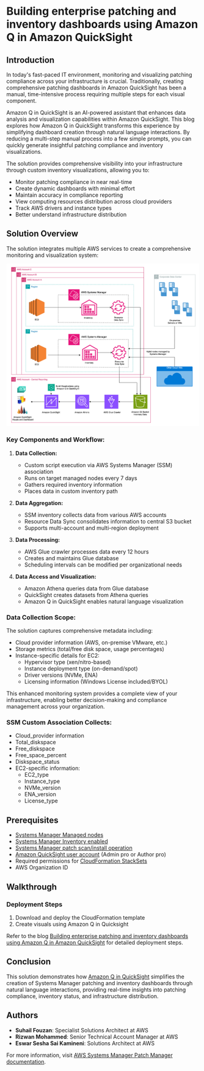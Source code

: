 # Building enterprise patching and inventory dashboards using Amazon Q in Amazon QuickSight

## Introduction

In today's fast-paced IT environment, monitoring and visualizing patching compliance across your infrastructure is crucial. Traditionally, creating comprehensive patching dashboards in Amazon QuickSight has been a manual, time-intensive process requiring multiple steps for each visual component.

Amazon Q in QuickSight is an AI-powered assistant that enhances data analysis and visualization capabilities within Amazon QuickSight. This blog explores how Amazon Q in QuickSight transforms this experience by simplifying dashboard creation through natural language interactions. By reducing a multi-step manual process into a few simple prompts, you can quickly generate insightful patching compliance and inventory visualizations.

The solution provides comprehensive visibility into your infrastructure through custom inventory visualizations, allowing you to:

- Monitor patching compliance in near real-time
- Create dynamic dashboards with minimal effort
- Maintain accuracy in compliance reporting
- View computing resources distribution across cloud providers
- Track AWS drivers and instance types
- Better understand infrastructure distribution

## Solution Overview

The solution integrates multiple AWS services to create a comprehensive monitoring and visualization system:

![](Inventory_with_Q_architecture.jpg)

### Key Components and Workflow:

1. **Data Collection:**
   - Custom script execution via AWS Systems Manager (SSM) association
   - Runs on target managed nodes every 7 days
   - Gathers required inventory information
   - Places data in custom inventory path

2. **Data Aggregation:**
   - SSM inventory collects data from various AWS accounts
   - Resource Data Sync consolidates information to central S3 bucket
   - Supports multi-account and multi-region deployment

3. **Data Processing:**
   - AWS Glue crawler processes data every 12 hours
   - Creates and maintains Glue database
   - Scheduling intervals can be modified per organizational needs

4. **Data Access and Visualization:**
   - Amazon Athena queries data from Glue database
   - QuickSight creates datasets from Athena queries
   - Amazon Q in QuickSight enables natural language visualization

### Data Collection Scope:

The solution captures comprehensive metadata including:

- Cloud provider information (AWS, on-premise VMware, etc.)
- Storage metrics (total/free disk space, usage percentages)
- Instance-specific details for EC2:
  - Hypervisor type (xen/nitro-based)
  - Instance deployment type (on-demand/spot)
  - Driver versions (NVMe, ENA)
  - Licensing information (Windows License included/BYOL)

This enhanced monitoring system provides a complete view of your infrastructure, enabling better decision-making and compliance management across your organization.

### SSM Custom Association Collects:

- Cloud_provider information
- Total_diskspace
- Free_diskspace
- Free_space_percent
- Diskspace_status
- EC2-specific information:
  - EC2_type
  - Instance_type
  - NVMe_version
  - ENA_version
  - License_type

## Prerequisites

- [Systems Manager Managed nodes](https://docs.aws.amazon.com/systems-manager/latest/userguide/managed_instances.html)
- [Systems Manager Inventory enabled](https://docs.aws.amazon.com/systems-manager/latest/userguide/systems-manager-inventory.html)
- [Systems Manager patch scan/install operation](https://docs.aws.amazon.com/systems-manager/latest/userguide/systems-manager-patch.html)
- [Amazon QuickSight user account](https://docs.aws.amazon.com/quicksight/latest/user/signing-up.html) (Admin pro or Author pro)
- Required permissions for [CloudFormation StackSets](https://docs.aws.amazon.com/AWSCloudFormation/latest/UserGuide/what-is-cfnstacksets.html)
- AWS Organization ID

## Walkthrough

### Deployment Steps

1. Download and deploy the CloudFormation template
2. Create visuals using Amazon Q in Quicksight

Refer to the blog [Building enterprise patching and inventory dashboards using Amazon Q in Amazon QuickSight](https://aws.amazon.com/blogs/mt/building-enterprise-patching-and-inventory-dashboards-using-amazon-q-in-amazon-quicksight/) for detailed deployment steps.

## Conclusion

This solution demonstrates how [Amazon Q in QuickSight](https://docs.aws.amazon.com/quicksight/latest/user/quicksight-q-in-quicksight.html) simplifies the creation of Systems Manager patching and inventory dashboards through natural language interactions, providing real-time insights into patching compliance, inventory status, and infrastructure distribution.

## Authors

- **Suhail Fouzan**: Specialist Solutions Architect at AWS
- **Rizwan Mohammed**: Senior Technical Account Manager at AWS
- **Eswar Sesha Sai Kamineni**: Solutions Architect at AWS

For more information, visit [AWS Systems Manager Patch Manager documentation](https://docs.aws.amazon.com/systems-manager/latest/userguide/systems-manager-patch.html).

